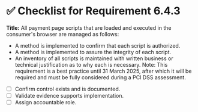 # ✅ Checklist for Requirement 6.4.3

**Title:** All payment page scripts that are loaded and executed in the consumer's browser are managed as follows:
- A method is implemented to confirm that each script is authorized. 
- A method is implemented to assure the integrity of each script. 
- An inventory of all scripts is maintained with written business or technical justification as to why each is necessary. Note: This requirement is a best practice until 31 March 2025, after which it will be required and must be fully considered during a PCI DSS assessment.

- [ ] Confirm control exists and is documented.
- [ ] Validate evidence supports implementation.
- [ ] Assign accountable role.
